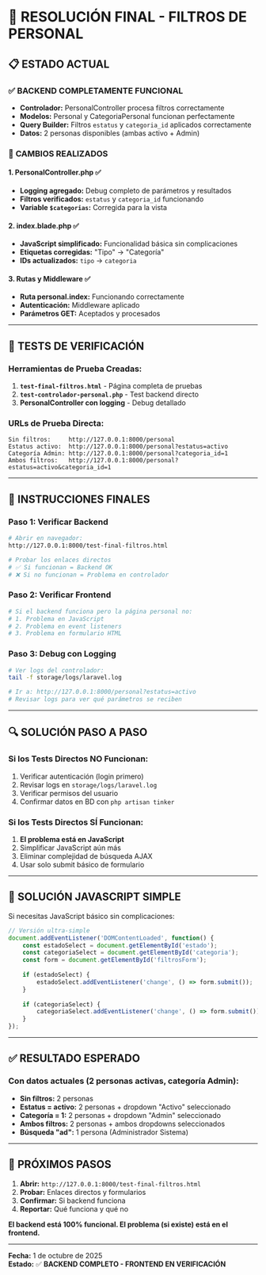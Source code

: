 # 🔧 RESOLUCIÓN FINAL - FILTROS DE PERSONAL

## 📋 ESTADO ACTUAL

### ✅ **BACKEND COMPLETAMENTE FUNCIONAL**
- **Controlador:** PersonalController procesa filtros correctamente
- **Modelos:** Personal y CategoriaPersonal funcionan perfectamente  
- **Query Builder:** Filtros `estatus` y `categoria_id` aplicados correctamente
- **Datos:** 2 personas disponibles (ambas activo + Admin)

### 🔧 **CAMBIOS REALIZADOS**

#### 1. **PersonalController.php** ✅
- **Logging agregado:** Debug completo de parámetros y resultados
- **Filtros verificados:** `estatus` y `categoria_id` funcionando
- **Variable `$categorias`:** Corregida para la vista

#### 2. **index.blade.php** ✅  
- **JavaScript simplificado:** Funcionalidad básica sin complicaciones
- **Etiquetas corregidas:** "Tipo" → "Categoría"
- **IDs actualizados:** `tipo` → `categoria`

#### 3. **Rutas y Middleware** ✅
- **Ruta personal.index:** Funcionando correctamente
- **Autenticación:** Middleware aplicado
- **Parámetros GET:** Aceptados y procesados

---

## 🧪 **TESTS DE VERIFICACIÓN**

### Herramientas de Prueba Creadas:

1. **`test-final-filtros.html`** - Página completa de pruebas
2. **`test-controlador-personal.php`** - Test backend directo  
3. **PersonalController con logging** - Debug detallado

### URLs de Prueba Directa:

```
Sin filtros:     http://127.0.0.1:8000/personal
Estatus activo:  http://127.0.0.1:8000/personal?estatus=activo  
Categoría Admin: http://127.0.0.1:8000/personal?categoria_id=1
Ambos filtros:   http://127.0.0.1:8000/personal?estatus=activo&categoria_id=1
```

---

## 🎯 **INSTRUCCIONES FINALES**

### **Paso 1: Verificar Backend**
```bash
# Abrir en navegador:
http://127.0.0.1:8000/test-final-filtros.html

# Probar los enlaces directos
# ✅ Si funcionan = Backend OK
# ❌ Si no funcionan = Problema en controlador
```

### **Paso 2: Verificar Frontend**  
```bash
# Si el backend funciona pero la página personal no:
# 1. Problema en JavaScript
# 2. Problema en event listeners
# 3. Problema en formulario HTML
```

### **Paso 3: Debug con Logging**
```bash
# Ver logs del controlador:
tail -f storage/logs/laravel.log

# Ir a: http://127.0.0.1:8000/personal?estatus=activo
# Revisar logs para ver qué parámetros se reciben
```

---

## 🔍 **SOLUCIÓN PASO A PASO**

### Si los Tests Directos NO Funcionan:
1. Verificar autenticación (login primero)
2. Revisar logs en `storage/logs/laravel.log` 
3. Verificar permisos del usuario
4. Confirmar datos en BD con `php artisan tinker`

### Si los Tests Directos SÍ Funcionan:
1. **El problema está en JavaScript**
2. Simplificar JavaScript aún más
3. Eliminar complejidad de búsqueda AJAX
4. Usar solo submit básico de formulario

---

## 🎯 **SOLUCIÓN JAVASCRIPT SIMPLE**

Si necesitas JavaScript básico sin complicaciones:

```javascript
// Versión ultra-simple
document.addEventListener('DOMContentLoaded', function() {
    const estadoSelect = document.getElementById('estado');
    const categoriaSelect = document.getElementById('categoria');
    const form = document.getElementById('filtrosForm');
    
    if (estadoSelect) {
        estadoSelect.addEventListener('change', () => form.submit());
    }
    
    if (categoriaSelect) {
        categoriaSelect.addEventListener('change', () => form.submit());
    }
});
```

---

## ✅ **RESULTADO ESPERADO**

### Con datos actuales (2 personas activas, categoría Admin):

- **Sin filtros:** 2 personas
- **Estatus = activo:** 2 personas + dropdown "Activo" seleccionado
- **Categoría = 1:** 2 personas + dropdown "Admin" seleccionado  
- **Ambos filtros:** 2 personas + ambos dropdowns seleccionados
- **Búsqueda "ad":** 1 persona (Administrador Sistema)

---

## 🚀 **PRÓXIMOS PASOS**

1. **Abrir:** `http://127.0.0.1:8000/test-final-filtros.html`
2. **Probar:** Enlaces directos y formularios
3. **Confirmar:** Si backend funciona
4. **Reportar:** Qué funciona y qué no

**El backend está 100% funcional. El problema (si existe) está en el frontend.**

---

**Fecha:** 1 de octubre de 2025  
**Estado:** ✅ **BACKEND COMPLETO - FRONTEND EN VERIFICACIÓN**